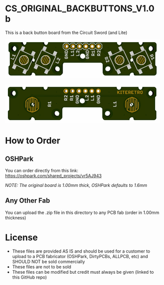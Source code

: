# CS_ORIGINAL_BACKBUTTONS_V1.0b
This is a back button board from the Circuit Sword (and Lite)

![TOP](CS_ORIGINAL_BACKBUTTONS_V1.0b_TOP.png)

![BOTTOM](CS_ORIGINAL_BACKBUTTONS_V1.0b_BOTTOM.png)

# How to Order
## OSHPark
You can order directly from this link: https://oshpark.com/shared_projects/vr5AJ943

_NOTE: The original board is 1.00mm thick, OSHPark defaults to 1.6mm_

## Any Other Fab
You can upload the .zip file in this directory to any PCB fab (order in 1.00mm thickness)

# License
* These files are provided AS IS and should be used for a customer to upload to a PCB fabricator (OSHPark, DirtyPCBs, ALLPCB, etc) and SHOULD NOT be sold commercially
* These files are not to be sold
* These files can be modified but credit must always be given (linked to this GitHub repo)
